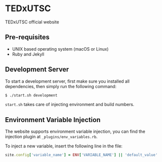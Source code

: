 # TEDxUTSC
TEDxUTSC official website

## Pre-requisites

* UNIX based operating system (macOS or Linux)
* Ruby and Jekyll

## Development Server

To start a development server, first make sure you installed all dependencies, then simply run the following command:

```bash
$ ./start.sh development
```

`start.sh` takes care of injecting environment and build numbers.

## Environment Variable Injection

The website supports environment variable injection, you can find the injection plugin at `_plugins/env_variables.rb`.

To inject a new variable, insert the following line in the file:

```ruby
site.config['variable_name'] = ENV['VARIABLE_NAME'] || 'default_value'
```
